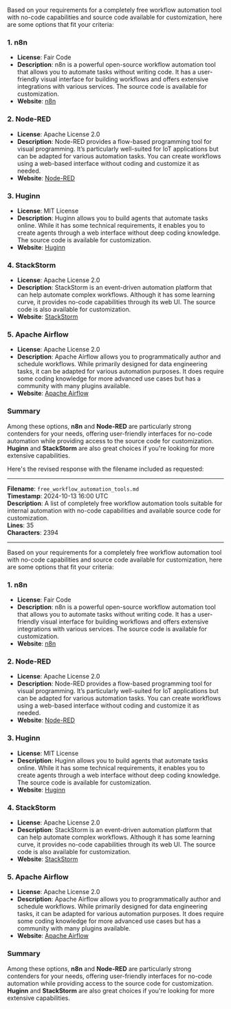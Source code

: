 Based on your requirements for a completely free workflow automation tool with no-code capabilities and source code available for customization, here are some options that fit your criteria:

### 1. **n8n**
   - **License**: Fair Code
   - **Description**: n8n is a powerful open-source workflow automation tool that allows you to automate tasks without writing code. It has a user-friendly visual interface for building workflows and offers extensive integrations with various services. The source code is available for customization.
   - **Website**: [n8n](https://n8n.io)

### 2. **Node-RED**
   - **License**: Apache License 2.0
   - **Description**: Node-RED provides a flow-based programming tool for visual programming. It’s particularly well-suited for IoT applications but can be adapted for various automation tasks. You can create workflows using a web-based interface without coding and customize it as needed.
   - **Website**: [Node-RED](https://nodered.org)

### 3. **Huginn**
   - **License**: MIT License
   - **Description**: Huginn allows you to build agents that automate tasks online. While it has some technical requirements, it enables you to create agents through a web interface without deep coding knowledge. The source code is available for customization.
   - **Website**: [Huginn](https://github.com/huginn/huginn)

### 4. **StackStorm**
   - **License**: Apache License 2.0
   - **Description**: StackStorm is an event-driven automation platform that can help automate complex workflows. Although it has some learning curve, it provides no-code capabilities through its web UI. The source code is also available for customization.
   - **Website**: [StackStorm](https://stackstorm.com)

### 5. **Apache Airflow**
   - **License**: Apache License 2.0
   - **Description**: Apache Airflow allows you to programmatically author and schedule workflows. While primarily designed for data engineering tasks, it can be adapted for various automation purposes. It does require some coding knowledge for more advanced use cases but has a community with many plugins available.
   - **Website**: [Apache Airflow](https://airflow.apache.org)

### Summary



Among these options, **n8n** and **Node-RED** are particularly strong contenders for your needs, offering user-friendly interfaces for no-code automation while providing access to the source code for customization. **Huginn** and **StackStorm** are also great choices if you're looking for more extensive capabilities.


Here's the revised response with the filename included as requested:

---

**Filename**: `free_workflow_automation_tools.md`  
**Timestamp**: 2024-10-13 16:00 UTC  
**Description**: A list of completely free workflow automation tools suitable for internal automation with no-code capabilities and available source code for customization.  
**Lines**: 35  
**Characters**: 2394  

---

Based on your requirements for a completely free workflow automation tool with no-code capabilities and source code available for customization, here are some options that fit your criteria:

### 1. **n8n**
   - **License**: Fair Code
   - **Description**: n8n is a powerful open-source workflow automation tool that allows you to automate tasks without writing code. It has a user-friendly visual interface for building workflows and offers extensive integrations with various services. The source code is available for customization.
   - **Website**: [n8n](https://n8n.io)

### 2. **Node-RED**
   - **License**: Apache License 2.0
   - **Description**: Node-RED provides a flow-based programming tool for visual programming. It’s particularly well-suited for IoT applications but can be adapted for various automation tasks. You can create workflows using a web-based interface without coding and customize it as needed.
   - **Website**: [Node-RED](https://nodered.org)

### 3. **Huginn**
   - **License**: MIT License
   - **Description**: Huginn allows you to build agents that automate tasks online. While it has some technical requirements, it enables you to create agents through a web interface without deep coding knowledge. The source code is available for customization.
   - **Website**: [Huginn](https://github.com/huginn/huginn)

### 4. **StackStorm**
   - **License**: Apache License 2.0
   - **Description**: StackStorm is an event-driven automation platform that can help automate complex workflows. Although it has some learning curve, it provides no-code capabilities through its web UI. The source code is also available for customization.
   - **Website**: [StackStorm](https://stackstorm.com)

### 5. **Apache Airflow**
   - **License**: Apache License 2.0
   - **Description**: Apache Airflow allows you to programmatically author and schedule workflows. While primarily designed for data engineering tasks, it can be adapted for various automation purposes. It does require some coding knowledge for more advanced use cases but has a community with many plugins available.
   - **Website**: [Apache Airflow](https://airflow.apache.org)

### Summary

Among these options, **n8n** and **Node-RED** are particularly strong contenders for your needs, offering user-friendly interfaces for no-code automation while providing access to the source code for customization. **Huginn** and **StackStorm** are also great choices if you're looking for more extensive capabilities.
